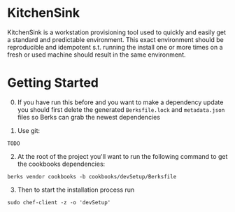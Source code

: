 # KitchenSink

KitchenSink is a workstation provisioning tool used to quickly and easily get a standard and predictable environment. This exact environment should be reproducible and idempotent s.t. running the install one or more times on a fresh or used machine should result in the same environment. 

# Getting Started

0) If you have run this before and you want to make a dependency update you should first delete the generated 
`Berksfile.lock` and `metadata.json` files so Berks can grab the newest dependencies

1) Use git:
```
TODO
```

2) At the root of the project you'll want to run the following command to get the cookbooks dependencies:
```
berks vendor cookbooks -b cookbooks/devSetup/Berksfile
```

3) Then to start the installation process run
```
sudo chef-client -z -o 'devSetup'
```
